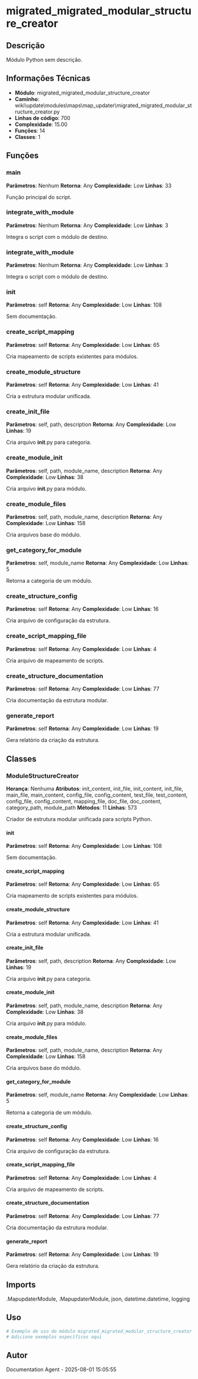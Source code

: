 # migrated_migrated_modular_structure_creator

## Descrição

Módulo Python sem descrição.

## Informações Técnicas

- **Módulo**: migrated_migrated_modular_structure_creator
- **Caminho**: wiki\update\modules\maps\map_updater\migrated_migrated_modular_structure_creator.py
- **Linhas de código**: 700
- **Complexidade**: 15.00
- **Funções**: 14
- **Classes**: 1

## Funções

### main

**Parâmetros**: Nenhum
**Retorna**: Any
**Complexidade**: Low
**Linhas**: 33

Função principal do script.

### integrate_with_module

**Parâmetros**: Nenhum
**Retorna**: Any
**Complexidade**: Low
**Linhas**: 3

Integra o script com o módulo de destino.

### integrate_with_module

**Parâmetros**: Nenhum
**Retorna**: Any
**Complexidade**: Low
**Linhas**: 3

Integra o script com o módulo de destino.

### __init__

**Parâmetros**: self
**Retorna**: Any
**Complexidade**: Low
**Linhas**: 108

Sem documentação.

### create_script_mapping

**Parâmetros**: self
**Retorna**: Any
**Complexidade**: Low
**Linhas**: 65

Cria mapeamento de scripts existentes para módulos.

### create_module_structure

**Parâmetros**: self
**Retorna**: Any
**Complexidade**: Low
**Linhas**: 41

Cria a estrutura modular unificada.

### create_init_file

**Parâmetros**: self, path, description
**Retorna**: Any
**Complexidade**: Low
**Linhas**: 19

Cria arquivo __init__.py para categoria.

### create_module_init

**Parâmetros**: self, path, module_name, description
**Retorna**: Any
**Complexidade**: Low
**Linhas**: 38

Cria arquivo __init__.py para módulo.

### create_module_files

**Parâmetros**: self, path, module_name, description
**Retorna**: Any
**Complexidade**: Low
**Linhas**: 158

Cria arquivos base do módulo.

### get_category_for_module

**Parâmetros**: self, module_name
**Retorna**: Any
**Complexidade**: Low
**Linhas**: 5

Retorna a categoria de um módulo.

### create_structure_config

**Parâmetros**: self
**Retorna**: Any
**Complexidade**: Low
**Linhas**: 16

Cria arquivo de configuração da estrutura.

### create_script_mapping_file

**Parâmetros**: self
**Retorna**: Any
**Complexidade**: Low
**Linhas**: 4

Cria arquivo de mapeamento de scripts.

### create_structure_documentation

**Parâmetros**: self
**Retorna**: Any
**Complexidade**: Low
**Linhas**: 77

Cria documentação da estrutura modular.

### generate_report

**Parâmetros**: self
**Retorna**: Any
**Complexidade**: Low
**Linhas**: 19

Gera relatório da criação da estrutura.

## Classes

### ModuleStructureCreator

**Herança**: Nenhuma
**Atributos**: init_content, init_file, init_content, init_file, main_file, main_content, config_file, config_content, test_file, test_content, config_file, config_content, mapping_file, doc_file, doc_content, category_path, module_path
**Métodos**: 11
**Linhas**: 573

Criador de estrutura modular unificada para scripts Python.

#### __init__

**Parâmetros**: self
**Retorna**: Any
**Complexidade**: Low
**Linhas**: 108

Sem documentação.

#### create_script_mapping

**Parâmetros**: self
**Retorna**: Any
**Complexidade**: Low
**Linhas**: 65

Cria mapeamento de scripts existentes para módulos.

#### create_module_structure

**Parâmetros**: self
**Retorna**: Any
**Complexidade**: Low
**Linhas**: 41

Cria a estrutura modular unificada.

#### create_init_file

**Parâmetros**: self, path, description
**Retorna**: Any
**Complexidade**: Low
**Linhas**: 19

Cria arquivo __init__.py para categoria.

#### create_module_init

**Parâmetros**: self, path, module_name, description
**Retorna**: Any
**Complexidade**: Low
**Linhas**: 38

Cria arquivo __init__.py para módulo.

#### create_module_files

**Parâmetros**: self, path, module_name, description
**Retorna**: Any
**Complexidade**: Low
**Linhas**: 158

Cria arquivos base do módulo.

#### get_category_for_module

**Parâmetros**: self, module_name
**Retorna**: Any
**Complexidade**: Low
**Linhas**: 5

Retorna a categoria de um módulo.

#### create_structure_config

**Parâmetros**: self
**Retorna**: Any
**Complexidade**: Low
**Linhas**: 16

Cria arquivo de configuração da estrutura.

#### create_script_mapping_file

**Parâmetros**: self
**Retorna**: Any
**Complexidade**: Low
**Linhas**: 4

Cria arquivo de mapeamento de scripts.

#### create_structure_documentation

**Parâmetros**: self
**Retorna**: Any
**Complexidade**: Low
**Linhas**: 77

Cria documentação da estrutura modular.

#### generate_report

**Parâmetros**: self
**Retorna**: Any
**Complexidade**: Low
**Linhas**: 19

Gera relatório da criação da estrutura.

## Imports

.MapupdaterModule, .MapupdaterModule, json, datetime.datetime, logging

## Uso

```python
# Exemplo de uso do módulo migrated_migrated_modular_structure_creator
# Adicione exemplos específicos aqui
```

## Autor

Documentation Agent - 2025-08-01 15:05:55
